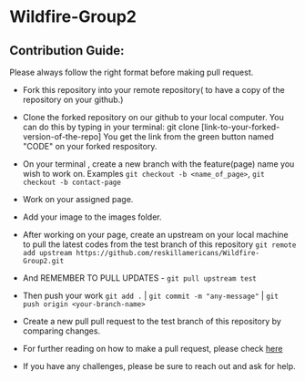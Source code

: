 # Wildfire-Group2

## Contribution Guide:

Please always follow the right format before making pull request.

* Fork this repository into your remote repository( to have a copy of the repository on your github.)

* Clone the forked repository on our github to your local computer. You can do this by typing in your terminal:  git clone [link-to-your-forked-version-of-the-repo] You get the link from the green button named "CODE" on your forked respository.

* On your terminal , create a new branch with the feature(page) name you wish to work on. Examples `git checkout -b <name_of_page>`,  `git checkout -b contact-page` 

* Work on your assigned page.

* Add your image to the images folder.

* After working on your page, create an upstream on your local machine to pull the latest codes from the test branch of this repository `git remote add upstream https://github.com/reskillamericans/Wildfire-Group2.git` 

* And  REMEMBER TO PULL UPDATES - `git pull upstream test`

* Then push your work `git add .` | `git commit -m "any-message"` | `git push origin <your-branch-name>`

* Create a new pull pull request to the test branch of this repository by comparing changes.

* For further reading on how to make a pull request, please check [here](https://www.digitalocean.com/community/tutorials/how-to-create-a-pull-request-on-github) 

* If you have any challenges, please be sure to reach out and ask for help.
